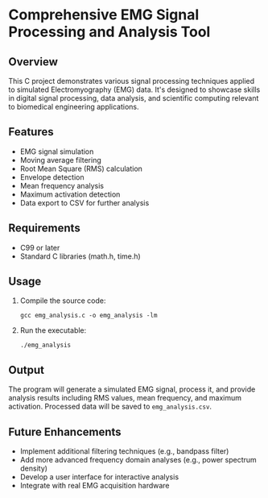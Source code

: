 # Comprehensive EMG Signal Processing and Analysis Tool

## Overview
This C project demonstrates various signal processing techniques applied to simulated Electromyography (EMG) data. It's designed to showcase skills in digital signal processing, data analysis, and scientific computing relevant to biomedical engineering applications.

## Features
- EMG signal simulation
- Moving average filtering
- Root Mean Square (RMS) calculation
- Envelope detection
- Mean frequency analysis
- Maximum activation detection
- Data export to CSV for further analysis

## Requirements
- C99 or later
- Standard C libraries (math.h, time.h)

## Usage
1. Compile the source code:
   ```
   gcc emg_analysis.c -o emg_analysis -lm
   ```
2. Run the executable:
   ```
   ./emg_analysis
   ```
## Output
The program will generate a simulated EMG signal, process it, and provide analysis results including RMS values, mean frequency, and maximum activation. Processed data will be saved to `emg_analysis.csv`.

## Future Enhancements
- Implement additional filtering techniques (e.g., bandpass filter)
- Add more advanced frequency domain analyses (e.g., power spectrum density)
- Develop a user interface for interactive analysis
- Integrate with real EMG acquisition hardware
